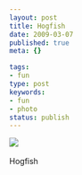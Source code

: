 ```yaml
---
layout: post
title: Hogfish
date: 2009-03-07
published: true
meta: {}

tags:
- fun
type: post
keywords:
- fun
- photo
status: publish
---
```

![](http://media.eick.us/2011/05/4Lbi8pbnEksjgjtm4MY7XJ3oo1_500.jpg)<br /><br />Hogfish
